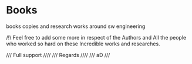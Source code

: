 # Books

books copies and research works around sw engineering


/!\ Feel free to add some more in respect of the Authors and All the people who worked so hard on these Incredible works and researches. 

/// Full support ////
/// Regards ////
/// aD ///


